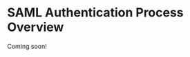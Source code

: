 # SAML Authentication Process Overview

Coming soon!

<!--Both the IdP and the SP can initiate the Single Sign On process, and the SSO flow is different depending on each one. Regardless of how it's initiated, SSO is configured for HTTPS between the SP and IdP, so all transport-level communication is encrypted. SAML requests are signed using certificates configured in Liferay DXP, using the SAML Web Browser SSO profile as defined in the [SAML 2.0 specification](http://saml.xml.org/saml-specifications). In all cases, responses are sent using HTTP-POST or HTTP-Redirect. HTTP-POST is preferred because it reduces the risk that the URL is too long for a browser to handle.

Consider IdP initiated SSO first.

## Identity Provider Initiated SSO

Sometimes a user enters the SSO cycle by sending a request directly from the browser to the IdP.

![Identity Provider Initiated SSO](./images/saml-idp-initiated-sso.png)

### The SSO Request to the IdP

If Liferay is the IdP, the IdP initiated SSO URL

* Must specify the path as `/c/portal/saml/sso`.
* Must include the `entityId` parameter which is the identifier to a previously configured Service Provider Connection (SPC).
* May include a `RelayState` parameter which contains a URL encoded value where the user is redirected upon successful authentication. This URL should point to a location on the desired SPC (according to the [SAML 2.0 standards section 3.4.3](https://docs.oasis-open.org/security/saml/v2.0/saml-bindings-2.0-os.pdf), this value *must not* exceed 80 bytes in length). It is useful to specify a landing page after SSO has been executed.

For non-Liferay IdPs (Siteminder, ADFS, etc.), consult the vendor's documentation on constructing IdP initiated SSO URLs.

If the IdP determines that the user isn't authenticated, it prompts the user with the appropriate login screen.

### The SSO Response from the IdP

Upon successful authentication, the IdP constructs a SAML Response. It includes attribute statements configured in the designated Service Provider Connection (SPC; see [Setting Up Liferay as an Identity Provider](./02-setting-up-identity-provider.md) on setting up the SPC in Liferay's SAML adapter).

The IdP sends the response to the Assertion Consumer Service URL. The request contains two parameters: `SAMLResponse` and `RelayState`.

```note::
   The method for sending the SAML response (for example, HTTP-POST) and the Assertion Consumer Service URL are usually imported as part of the SAML metadata XML provided by the SP. In @product@, you import the SP's metadata in the SAML Adapter's Service Provider Connections tab.
```

### The SP Processes the SSO Response

The SP validates and processes the SAML Response. Liferay's SAML solution requires signed `SAMLResponse` messages. This signature process ensures proper identification for the IdP and prevents potential SAML Response spoofing.

* If one Liferay instance is the IdP and another is the SP, make sure the SAML metadata XML file imported into the SP contains the IdP's certificate.
* If Liferay is the IdP and another application is the SP, export the certificate from the IdP and import it into the SP's certificate store.

If a `RelayState` is included in the SAML Response, the user is redirected to it. Otherwise the home page of the SP is served.

## Service Provider Initiated SSO

Most of the time, authentication requests come from the Service Provider.

![Service Provider Initiated SSO](./images/saml-sp-initiated-sso.png)

### The SSO Request to the SP

When the user's browser requests a protected resource or login URL on the SP, it triggers the SP initiated SSO process. When @product@ is the SAML SP, SSO is initiated either by requesting `/c/portal/login` URL or a protected resource that requires authentication (for example, a document not viewable by the Guest Role). If the user requests a protected resource, its URL is recorded in the `RelayState` parameter. If the user requested `/c/portal/login`, the `RelayState` can be set by providing the `redirect` parameter. Otherwise, if the [portal property](http://docs.liferay.com/dxp/portal/7.3-latest/propertiesdoc/portal.properties.html) `auth.forward.by.last.path` is set to `true`, the last accessed path is set as the `RelayState`. For non-@product@ SPs, consult the vendor documentation on initiating SSO.

### The AuthnRequest to the IdP

The SP looks up the IdP's Single Sign On service URL and sends an `AuthnRequest`. When Liferay is the SP it looks up the configured SAML Identity Provider Connection and sends a SAML `AuthnRequest` to the IdP's Single Sign On service URL as defined in the SAML metadata XML document. Liferay supports sending and receiving the `AuthnRequest` using HTTP-POST or HTTP-Redirect binding. HTTP-POST is preferred.

If the user doesn't have an active session or if `ForceAuthn` was requested by the SP, the user must authenticate by providing credentials. When Liferay is the IdP, authentication occurs in the Login Portlet. Liferay decodes and verifies the `AuthnRequest` before requesting the user to authenticate.

### The SSO Response from the IdP

After authentication, a SAML Response is constructed, sent to the Assertion Consumer Service URL of the SP, and verified. The IdP automatically makes this choice based on the SP metadata.

When Liferay is configured as the IdP, any attributes configured on the Service Provider Connection are included in the response as attribute statements. The Assertion Consumer Service URL is looked up from the SAML metadata XML of the SP.

When Liferay is configured as the SP, response and assertion signatures are verified. Liferay requires the sender to be authenticated. This is done via whole message signature from the issuing IdP. Responses missing the signature are considered unauthenticated and the response is rejected. For non-Liferay SP or IdP vendors, consult their documentation.

The user is redirected to the requested resource or to the URL contained in the `RelayState` parameter (for example, the last page the user accessed before initiating SSO).

## Single Log Off

The Single Log Off request is sent from the user's browser to the IdP or an SP, and the SLO flow differs in each case. First consider IdP initiated SLO.

## Identity Provider Initiated SLO

![Identity Provider Initiated SLO](./images/saml-idp-initiated-slo.png)

### The SLO Request to the IdP

An IdP initiated SLO request is sent directly to the IdP by the user's browser. When Liferay is the IdP, the IdP initiated SSO URL must specify the URL path as

`/c/portal/logout`

If the user is signed on to any configured SP, the SAML plugin takes over the logout process, displaying all the signed on services. The single logout screen displays the authentication status of each SP and whether any SPs can't be logged out of (for example, if the SP is down or doesn't support SLO). For non-Liferay IdPs (Siteminder, ADFS, etc.) consult the vendor's documentation on constructing IdP initiated SLO URLs.

The IdP sends a SAML `LogoutRequest` to the SP.

* When Liferay is configured as the IdP, the `LogoutRequest` is sent using either HTTP-POST, HTTP-Redirect, or SOAP binding. HTTP-Post binding is preferred but in its absence, the first available SLO endpoint with supported binding is selected.
* When Liferay is configured as the SP, supported bindings for `LogoutRequest` are HTTP-Post, HTTP-Redirect, or SOAP.
* For other IdPs or SPs, please consult the vendor's documentation.

### The SLO Response from the SP

The SP delivers a `LogoutResponse` to the IdP.

The IdP sends a SAML `LogoutRequest` to the second SP.

The second SP then delivers the `LogoutResponse` to the IdP. The process is repeated for all SPs the user is logged into. When Liferay is the IdP, Liferay logs the user out after the last SP has delivered its `LogoutResponse` or has timed out.

## Service Provider Initiated SLO

![Service Provider Initiated SLO](./images/saml-sp-initiated-slo.png)

### The SLO Request to the SP

In SP initiated SLO, the user's browser sends a logout request directly to the SP. When Liferay is configured as the SP, the SLO is initiated by requesting this logout URL:

    /c/portal/logout

For other SPs, consult the vendor's documentation on initiating SLO.

A SAML `LogoutRequest` is sent to the Single Log Out service URL of the IdP.

*  If Liferay serves as the SP, the `LogoutRequest` is sent to the IdP configured by the IdP Connections tab of the SAML provider (see [Setting Up Liferay as an Identity Provider](./02-setting-up-identity-provider.md) to set up the IdP Connection) and the SLO service URL defined in the SAML metadata.

*  When Liferay is the IdP, if the user has logged on to other SPs, the user is presented with a single logout screen with the status of each SP logout, flagging any that can't be logged out of (some SPs might not support SLO or are currently down). If there are no other SPs to log out of, the SAML session terminates and the IdP destroys its session.

### The SLO Response from the SP

If the user is logged in to additional SPs (beyond just the initiating SP), the IdP sends the SAML `LogoutRequest` to each one. When Liferay is the IdP, the `LogoutResponse` is sent using either HTTP-Post, HTTP-Redirect, or SOAP binding.

Each SP delivers its `LogoutResponse` to the IdP. When Liferay is the SP, the `LogoutResponse` is sent using either HTTP-Post, HTTP-Redirect or direct response to SOAP request.

After all additional SPs deliver their `LogoutResponse`s to the IdP, the IdP destroys its SSO session. When Liferay is the IdP, once the last SP has delivered its `LogoutResponse` or has timed out, the IdP destroys the Liferay session, logging out the user.

Finally, the IdP sends a `LogoutResponse` to the SP that initiated SLO. The initiating SP terminates its SAML session and logs the user out. -->
